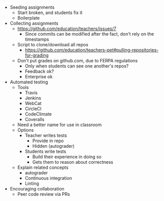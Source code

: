 * Seeding assignments
    * Start broken, and students fix it
    * Boilerplate
* Collecting assignments
    * https://github.com/education/teachers/issues/7
        * Since commits can be modified after the fact, don't rely on the timestamps
    * Script to clone/download all repos
        * https://github.com/education/teachers-pet#pulling-repositories-for-grading
    * Don't put grades on github.com, due to FERPA regulations
        * Only when students can see one another's repos?
        * Feedback ok?
        * Enterprise ok
* Automated testing
    * Tools
        * Travis
        * Jenkins
        * WebCat
        * CircleCI
        * CodeClimate
        * Coveralls
    * Need a better name for use in classroom
    * Options
        * Teacher writes tests
             * Provide in repo
             * Hidden (autograder)
        *  Students write tests
             * Build their experience in doing so
             * Gets them to reason about correctness
    * Explain related concepts
        * autograder
        * Continuous integration
        * Linting
* Encouraging collaboration
    * Peer code review via PRs
